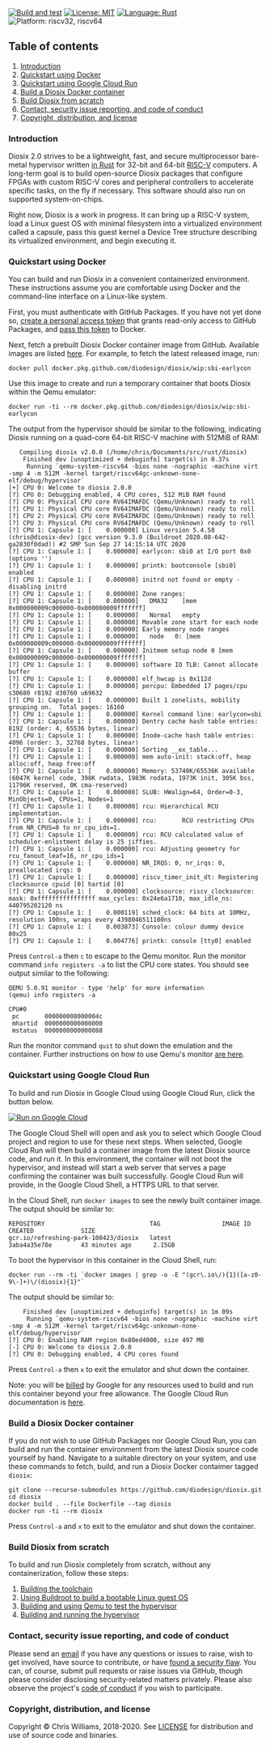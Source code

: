 [![Build and test](https://github.com/diodesign/diosix/workflows/Build%20and%20test/badge.svg)](https://github.com/diodesign/diosix/actions?query=workflow%3A%22Build+and+test%22) [![License: MIT](https://img.shields.io/github/license/diodesign/diosix)](https://github.com/diodesign/diosix/blob/master/LICENSE) [![Language: Rust](https://img.shields.io/badge/language-rust-yellow.svg)](https://www.rust-lang.org/) ![Platform: riscv32, riscv64](https://img.shields.io/badge/platform-riscv32%20%7C%20riscv64-lightgray.svg)

## Table of contents

1. [Introduction](#intro)
1. [Quickstart using Docker](#quickstart)
1. [Quickstart using Google Cloud Run](#cloudrun)
1. [Build a Diosix Docker container](#container)
1. [Build Diosix from scratch](#fromscratch)
1. [Contact, security issue reporting, and code of conduct](#contact)
1. [Copyright, distribution, and license](#copyright)

### Introduction <a name="intro"></a>

Diosix 2.0 strives to be a lightweight, fast, and secure multiprocessor bare-metal hypervisor written [in Rust](https://www.rust-lang.org/) for 32-bit and 64-bit [RISC-V](https://riscv.org/) computers. A long-term goal is to build open-source Diosix packages that configure FPGAs with custom RISC-V cores and peripheral controllers to accelerate specific tasks, on the fly if necessary. This software should also run on supported system-on-chips.

Right now, Diosix is a work in progress. It can bring up a RISC-V system, load a Linux guest OS with minimal filesystem into a virtualized environment called a capsule, pass this guest kernel a Device Tree structure describing its virtualized environment, and begin executing it.

### Quickstart using Docker <a name="quickstart"></a>

You can build and run Diosix in a convenient containerized environment. These instructions assume you are comfortable using Docker and the command-line interface on a Linux-like system.

First, you must authenticate with GitHub Packages. If you have not yet done so, [create a personal access token](https://docs.github.com/en/github/authenticating-to-github/creating-a-personal-access-token) that grants read-only access to GitHub Packages, and [pass this token](https://docs.github.com/en/packages/using-github-packages-with-your-projects-ecosystem/configuring-docker-for-use-with-github-packages#authenticating-to-github-packages) to Docker.

Next, fetch a prebuilt Diosix Docker container image from GitHub. Available images are listed [here](https://github.com/diodesign/diosix/releases). For example, to fetch the latest released image, run:

```
docker pull docker.pkg.github.com/diodesign/diosix/wip:sbi-earlycon
```

Use this image to create and run a temporary container that boots Diosix within the Qemu emulator:

```
docker run -ti --rm docker.pkg.github.com/diodesign/diosix/wip:sbi-earlycon
```

The output from the hypervisor should be similar to the following, indicating Diosix running on a quad-core 64-bit RISC-V machine with 512MiB of RAM:

```
   Compiling diosix v2.0.0 (/home/chris/Documents/src/rust/diosix)
    Finished dev [unoptimized + debuginfo] target(s) in 0.37s
     Running `qemu-system-riscv64 -bios none -nographic -machine virt -smp 4 -m 512M -kernel target/riscv64gc-unknown-none-elf/debug/hypervisor`
[+] CPU 0: Welcome to diosix 2.0.0
[?] CPU 0: Debugging enabled, 4 CPU cores, 512 MiB RAM found
[?] CPU 0: Physical CPU core RV64IMAFDC (Qemu/Unknown) ready to roll
[?] CPU 1: Physical CPU core RV64IMAFDC (Qemu/Unknown) ready to roll
[?] CPU 2: Physical CPU core RV64IMAFDC (Qemu/Unknown) ready to roll
[?] CPU 3: Physical CPU core RV64IMAFDC (Qemu/Unknown) ready to roll
[?] CPU 1: Capsule 1: [    0.000000] Linux version 5.4.58 (chris@diosix-dev) (gcc version 9.3.0 (Buildroot 2020.08-642-ga2830f0dad)) #2 SMP Sun Sep 27 14:15:14 UTC 2020
[?] CPU 1: Capsule 1: [    0.000000] earlycon: sbi0 at I/O port 0x0 (options '')
[?] CPU 1: Capsule 1: [    0.000000] printk: bootconsole [sbi0] enabled
[?] CPU 1: Capsule 1: [    0.000000] initrd not found or empty - disabling initrd
[?] CPU 1: Capsule 1: [    0.000000] Zone ranges:
[?] CPU 1: Capsule 1: [    0.000000]   DMA32    [mem 0x000000009c000000-0x000000009fffffff]
[?] CPU 1: Capsule 1: [    0.000000]   Normal   empty
[?] CPU 1: Capsule 1: [    0.000000] Movable zone start for each node
[?] CPU 1: Capsule 1: [    0.000000] Early memory node ranges
[?] CPU 1: Capsule 1: [    0.000000]   node   0: [mem 0x000000009c000000-0x000000009fffffff]
[?] CPU 1: Capsule 1: [    0.000000] Initmem setup node 0 [mem 0x000000009c000000-0x000000009fffffff]
[?] CPU 1: Capsule 1: [    0.000000] software IO TLB: Cannot allocate buffer
[?] CPU 1: Capsule 1: [    0.000000] elf_hwcap is 0x112d
[?] CPU 1: Capsule 1: [    0.000000] percpu: Embedded 17 pages/cpu s30680 r8192 d30760 u69632
[?] CPU 1: Capsule 1: [    0.000000] Built 1 zonelists, mobility grouping on.  Total pages: 16160
[?] CPU 1: Capsule 1: [    0.000000] Kernel command line: earlycon=sbi
[?] CPU 1: Capsule 1: [    0.000000] Dentry cache hash table entries: 8192 (order: 4, 65536 bytes, linear)
[?] CPU 1: Capsule 1: [    0.000000] Inode-cache hash table entries: 4096 (order: 3, 32768 bytes, linear)
[?] CPU 1: Capsule 1: [    0.000000] Sorting __ex_table...
[?] CPU 1: Capsule 1: [    0.000000] mem auto-init: stack:off, heap alloc:off, heap free:off
[?] CPU 1: Capsule 1: [    0.000000] Memory: 53740K/65536K available (6047K kernel code, 398K rwdata, 1983K rodata, 1973K init, 305K bss, 11796K reserved, 0K cma-reserved)
[?] CPU 1: Capsule 1: [    0.000000] SLUB: HWalign=64, Order=0-3, MinObjects=0, CPUs=1, Nodes=1
[?] CPU 1: Capsule 1: [    0.000000] rcu: Hierarchical RCU implementation.
[?] CPU 1: Capsule 1: [    0.000000] rcu:       RCU restricting CPUs from NR_CPUS=8 to nr_cpu_ids=1.
[?] CPU 1: Capsule 1: [    0.000000] rcu: RCU calculated value of scheduler-enlistment delay is 25 jiffies.
[?] CPU 1: Capsule 1: [    0.000000] rcu: Adjusting geometry for rcu_fanout_leaf=16, nr_cpu_ids=1
[?] CPU 1: Capsule 1: [    0.000000] NR_IRQS: 0, nr_irqs: 0, preallocated irqs: 0
[?] CPU 1: Capsule 1: [    0.000000] riscv_timer_init_dt: Registering clocksource cpuid [0] hartid [0]
[?] CPU 1: Capsule 1: [    0.000000] clocksource: riscv_clocksource: mask: 0xffffffffffffffff max_cycles: 0x24e6a1710, max_idle_ns: 440795202120 ns
[?] CPU 1: Capsule 1: [    0.000119] sched_clock: 64 bits at 10MHz, resolution 100ns, wraps every 4398046511100ns
[?] CPU 1: Capsule 1: [    0.003873] Console: colour dummy device 80x25
[?] CPU 1: Capsule 1: [    0.004776] printk: console [tty0] enabled
```

Press `Control-a` then `c` to escape to the Qemu monitor. Run the monitor command `info registers -a` to list the CPU core states. You should see output similar to the following:

```
QEMU 5.0.91 monitor - type 'help' for more information
(qemu) info registers -a

CPU#0
 pc       000000008000004c
 mhartid  0000000000000000
 mstatus  0000000000000088
```

Run the monitor command `quit` to shut down the emulation and the container. Further instructions on how to use Qemu's monitor [are here](https://www.qemu.org/docs/master/system/monitor.html).

### Quickstart using Google Cloud Run <a name="cloudrun"></a>

To build and run Diosix in Google Cloud using Google Cloud Run, click the button below.

[![Run on Google Cloud](https://deploy.cloud.run/button.svg)](https://deploy.cloud.run?git_repo=https://github.com/diodesign/diosix)

The Google Cloud Shell will open and ask you to select which Google Cloud project and region to use for these next steps. When selected, Google Cloud Run will then build a container image from the latest Diosix source code, and run it. In this environment, the container will not boot the hypervisor, and instead will start a web server that serves a page confirming the container was built successfully. Google Cloud Run will provide, in the Google Cloud Shell, a HTTPS URL to that server.

In the Cloud Shell, run `docker images` to see the newly built container image. The output should be similar to:

```
REPOSITORY                             TAG                 IMAGE ID            CREATED             SIZE
gcr.io/refreshing-park-100423/diosix   latest              3aba4a35e78e        43 minutes ago      2.15GB
```

To boot the hypervisor in this container in the Cloud Shell, run:

```
docker run --rm -ti `docker images | grep -o -E "(gcr\.io\/){1}([a-z0-9\-]+)\/(diosix){1}"`
```

The output should be similar to:

```
    Finished dev [unoptimized + debuginfo] target(s) in 1m 09s
     Running `qemu-system-riscv64 -bios none -nographic -machine virt -smp 4 -m 512M -kernel target/riscv64gc-unknown-none-elf/debug/hypervisor`
[?] CPU 0: Enabling RAM region 0x80ed4000, size 497 MB
[-] CPU 0: Welcome to diosix 2.0.0
[?] CPU 0: Debugging enabled, 4 CPU cores found
```

Press `Control-a` then `x` to exit the emulator and shut down the container.

Note: you will be [billed](https://cloud.google.com/run/pricing) by Google for any resources used to build and run this container beyond your free allowance. The Google Cloud Run documentation is [here](https://cloud.google.com/run).

### Build a Diosix Docker container <a name="container"></a>

If you do not wish to use GitHub Packages nor Google Cloud Run, you can build and run the container environment from the latest Diosix source code yourself by hand. Navigate to a suitable directory on your system, and use these commands to fetch, build, and run a Diosix Docker contaimer tagged `diosix`:

```
git clone --recurse-submodules https://github.com/diodesign/diosix.git
cd diosix
docker build . --file Dockerfile --tag diosix
docker run -ti --rm diosix
```

Press `Control-a` and `x` to exit to the emulator and shut down the container.

### Build Diosix from scratch <a name="fromscratch"></a>

To build and run Diosix completely from scratch, without any containerization, follow these steps:

1. [Building the toolchain](docs/toolchain.md)
1. [Using Buildroot to build a bootable Linux guest OS](docs/buildroot.md)
1. [Building and using Qemu to test the hypervisor](docs/qemu.md)
1. [Building and running the hypervisor](docs/building.md)

### Contact, security issue reporting, and code of conduct <a name="contact"></a>

Please send an [email](mailto:diosix@tuta.io) if you have any questions or issues to raise, wish to get involved, have source to contribute, or have [found a security flaw](docs/security.md). You can, of course, submit pull requests or raise issues via GitHub, though please consider disclosing security-related matters privately. Please also observe the project's [code of conduct](docs/conduct.md) if you wish to participate.

### Copyright, distribution, and license <a name="copyright"></a>

Copyright &copy; Chris Williams, 2018-2020. See [LICENSE](https://github.com/diodesign/diosix/blob/master/LICENSE) for distribution and use of source code and binaries.
